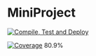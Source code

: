 # MiniProject

[![Compile, Test and Deploy](https://github.com/BernTok1990/MiniProject/actions/workflows/main.yaml/badge.svg)](https://github.com/BernTok1990/MiniProject/actions/workflows/main.yaml)

[![Coverage](https://github.com/BernTok1990/MiniProject/actions/workflows/coverage.yaml/badge.svg)](https://github.com/BernTok1990/MiniProject/actions/workflows/coverage.yaml) 80.9%
